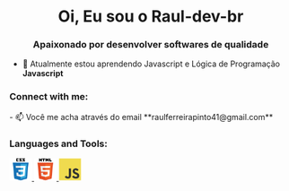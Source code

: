 
<h1 align="center">Oi, Eu sou o Raul-dev-br</h1>
<h3 align="center">Apaixonado por desenvolver softwares de qualidade</h3>

- 🌱 Atualmente estou aprendendo Javascript e Lógica de Programação **Javascript**

<h3 align="left">Connect with me:</h3>
- 📫 Você me acha através do email **raulferreirapinto41@gmail.com**
<p align="left">
</p>

<h3 align="left">Languages and Tools:</h3>
<p align="left"> <a href="https://www.w3schools.com/css/" target="_blank" rel="noreferrer"> <img src="https://raw.githubusercontent.com/devicons/devicon/master/icons/css3/css3-original-wordmark.svg" alt="css3" width="40" height="40"/> </a> <a href="https://www.w3.org/html/" target="_blank" rel="noreferrer"> <img src="https://raw.githubusercontent.com/devicons/devicon/master/icons/html5/html5-original-wordmark.svg" alt="html5" width="40" height="40"/> </a> <a href="https://developer.mozilla.org/en-US/docs/Web/JavaScript" target="_blank" rel="noreferrer"> <img src="https://raw.githubusercontent.com/devicons/devicon/master/icons/javascript/javascript-original.svg" alt="javascript" width="40" height="40"/> </a> </p>

